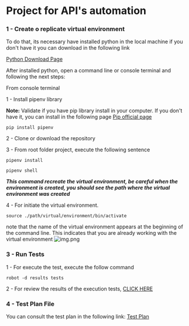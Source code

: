 # Project for API's automation

### 1 - Create o replicate virtual environment

To do that, its necessary have installed python in the local machine if you don't have it you can download in the following link

[Python Download Page](https://www.python.org/downloads/)

After installed python, open a command line or console terminal and following the next steps:

From console terminal

1 - Install pipenv library

**Note:** Validate if you have pip library install in your computer. If you don't have it, you can install in the following page [Pip official page](https://pypi.org/project/pip/)

```
pip install pipenv
```

2 - Clone or download the repository

3 - From root folder project, execute the following sentence
```
pipenv install
```
```
pipenv shell
```
**_This command recreate the virtual environment, be careful when the environment is created, you should see the path where the virtual environment was created_**

4 - For initiate the virtual environment.

```
source ./path/virtual/environment/bin/activate
```
note that the name of the virtual environment appears at the beginning of the command line. This indicates that you are already working with the virtual environment 
![img.png](img.png)

### 3 - Run Tests ###

1 - For execute the test, execute the follow command
```
robot -d results tests
```

2 - For review the results of the execution tests, [CLICK HERE](./results/report.html)
### 4 - Test Plan File ###

You can consult the test plan in the following link: [Test Plan](./PLAN%20DE%20PRUEBAS%20-%20WEB.pdf)